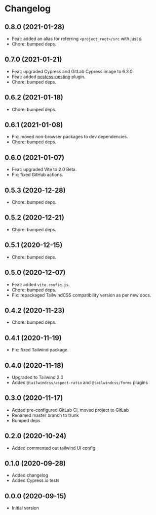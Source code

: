 # Changelog


## 0.8.0 (2021-01-28)

- Feat: added an alias for referring `<project_root>/src` with just `@`.
- Chore: bumped deps.
## 0.7.0 (2021-01-21)

- Feat: upgraded Cypress and GitLab Cypress image to 6.3.0.
- Feat: added [postcss-nesting](https://github.com/jonathantneal/postcss-nesting) plugin.
- Chore: bumped deps.
## 0.6.2 (2021-01-18)

- Chore: bumped deps.
## 0.6.1 (2021-01-08)

- Fix: moved non-browser packages to dev dependencies.
- Chore: bumped deps.

## 0.6.0 (2021-01-07)

- Feat: upgraded Vite to 2.0 Beta.
- Fix: fixed GitHub actions.

## 0.5.3 (2020-12-28)

- Chore: bumped deps.
## 0.5.2 (2020-12-21)

- Chore: bumped deps.
## 0.5.1 (2020-12-15)

- Chore: bumped deps.
## 0.5.0 (2020-12-07)

- Feat: added `vite.config.js`.
- Chore: bumped deps.
- Fix: repackaged TailwindCSS compatibility version as per new docs.

## 0.4.2 (2020-11-23)

- Chore: bumped deps.

## 0.4.1 (2020-11-19)

- Fix: fixed Tailwind package.

## 0.4.0 (2020-11-18)

- Upgraded to Tailwind 2.0
- Added `@tailwindcss/aspect-ratio` and `@tailwindcss/forms` plugins

## 0.3.0 (2020-11-17)

- Added pre-configured GitLab CI, moved project to GitLab
- Renamed master branch to trunk
- Bumped deps

## 0.2.0 (2020-10-24)

- Added commented out tailwind UI config

## 0.1.0 (2020-09-28)

- Added changelog
- Added Cypress.io tests

## 0.0.0 (2020-09-15)

- Initial version
